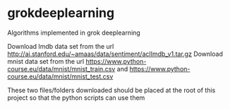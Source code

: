 # grokdeeplearning
Algorithms implemented in grok deeplearning

Download Imdb data set from the url http://ai.stanford.edu/~amaas/data/sentiment/aclImdb_v1.tar.gz
Download mnist data set from the url https://www.python-course.eu/data/mnist/mnist_train.csv and https://www.python-course.eu/data/mnist/mnist_test.csv

These two files/folders downloaded should be placed at the root of this project so that the python scripts can use them
